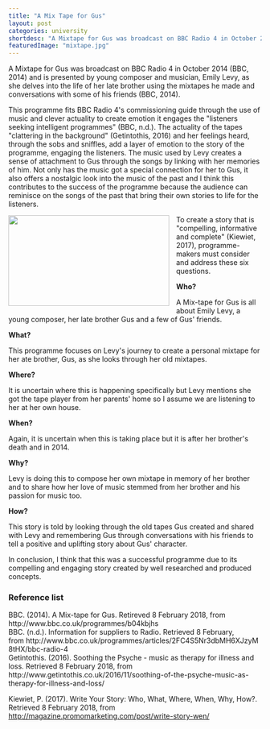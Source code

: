 ```yaml
---
title: "A Mix Tape for Gus"
layout: post
categories: university
shortdesc: "A Mixtape for Gus was broadcast on BBC Radio 4 in October 2014 (BBC, 2014) and is presented by young composer and musician, Emily Levy, as she delves into the life of her late brother using the mixtapes he made and conversations with some of his friends (BBC, 2014)."
featuredImage: "mixtape.jpg"
---
```


A Mixtape for Gus was broadcast on BBC Radio 4 in October 2014 (BBC, 2014) and is presented by young composer and musician, Emily Levy, as she delves into the life of her late brother using the mixtapes he made and conversations with some of his friends (BBC, 2014).

This programme fits BBC Radio 4's commissioning guide through the use of music and clever actuality to create emotion it engages the "listeners seeking intelligent programmes" (BBC, n.d.). The actuality of the tapes "clattering in the background" (Getintothis, 2016) and her feelings heard, through the sobs and sniffles, add a layer of emotion to the story of the programme, engaging the listeners. The music used by Levy creates a sense of attachment to Gus through the songs by linking with her memories of him. Not only has the music got a special connection for her to Gus, it also offers a nostalgic look into the music of the past and I think this contributes to the success of the programme because the audience can reminisce on the songs of the past that bring their own stories to life for the listeners.

<div class="separator" style="clear: both; text-align: center;">
<a href="https://1.bp.blogspot.com/-JmgqMUYzjJY/WnxKOIOuywI/AAAAAAAAAUo/LncFoOI52fEsP_PGElOcJqIRHJr2DJnfgCEwYBhgL/s1600/Emily.Levy_.jpg" imageanchor="1" style="clear: left; float: left; margin-bottom: 1em; margin-right: 1em;"><img border="0" data-original-height="675" data-original-width="1200" height="180" src="https://1.bp.blogspot.com/-JmgqMUYzjJY/WnxKOIOuywI/AAAAAAAAAUo/LncFoOI52fEsP_PGElOcJqIRHJr2DJnfgCEwYBhgL/s320/Emily.Levy_.jpg" width="320" /></a></div>
To create a story that is "compelling, informative and complete" (Kiewiet, 2017), programme-makers must consider and address these six questions.

<b>Who?</b>

A Mix-tape for Gus is all about Emily Levy, a young composer, her late brother Gus and a few of Gus' friends.

<b>What?&nbsp;</b>

This programme focuses on Levy's journey to create a personal mixtape for her ate brother, Gus, as she looks through her old mixtapes.

<b>Where?</b>

It is uncertain where this is happening specifically but Levy mentions she got the tape player from her parents' home so I assume we are listening to her at her own house.

<b>When?</b>

Again, it is uncertain when this is taking place but it is after her brother's death and in 2014.

<b>Why?</b>

Levy is doing this to compose her own mixtape in memory of her brother and to share how her love of music stemmed from her brother and his passion for music too.&nbsp;

<b>How?</b>

This story is told by looking through the old tapes Gus created and shared with Levy and remembering Gus through conversations with his friends to tell a positive and uplifting story about Gus' character.

In conclusion, I think that this was a successful programme due to its compelling and engaging story created by well researched and produced concepts.
<h3>
Reference list</h3>
<div>
BBC. (2014). A Mix-tape for Gus. Retireved 8 February 2018, from http://www.bbc.co.uk/programmes/b04kbjhs</div>
<div>

</div>
<div>
BBC. (n.d.). Information for suppliers to Radio. Retrieved 8 February, from&nbsp;http://www.bbc.co.uk/programmes/articles/2FC4S5Nr3dbMH6XJzyM8tHX/bbc-radio-4&nbsp;</div>
<div>

</div>
<div>
Getintothis. (2016). Soothing the Psyche - music as therapy for illness and loss. Retrieved 8 February 2018, from http://www.getintothis.co.uk/2016/11/soothing-of-the-psyche-music-as-therapy-for-illness-and-loss/

Kiewiet, P. (2017). Write Your Story: Who, What, Where, When, Why, How?. Retrieved 8 February 2018, from http://magazine.promomarketing.com/post/write-story-wen/</div>
